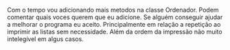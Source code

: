 Com o tempo vou adicionando mais metodos na classe Ordenador.
Podem comentar quais voces querem que eu adicione.
Se alguém conseguir ajudar a melhorar o programa eu aceito.
Principalmente em relação a repetição ao imprimir as listas sem necessidade.
Além da ordem da impressão não muito intelegível em algus casos.
